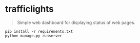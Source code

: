 trafficlights
=============

> Simple web dashboard for displaying status of web pages.

```
pip install -r requirements.txt
python manage.py runserver
```
